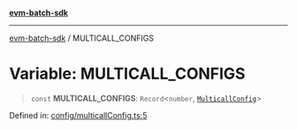 [**evm-batch-sdk**](../README.md)

***

[evm-batch-sdk](../globals.md) / MULTICALL\_CONFIGS

# Variable: MULTICALL\_CONFIGS

> `const` **MULTICALL\_CONFIGS**: `Record`\<`number`, [`MulticallConfig`](../interfaces/MulticallConfig.md)\>

Defined in: [config/multicallConfig.ts:5](https://github.com/akasharora963/evm-batch-sdk/blob/5b37c2ea625e7e8fce545be782ecdf3df051c29b/src/config/multicallConfig.ts#L5)
